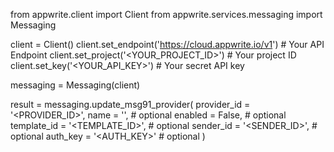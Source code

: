 from appwrite.client import Client
from appwrite.services.messaging import Messaging

client = Client()
client.set_endpoint('https://cloud.appwrite.io/v1') # Your API Endpoint
client.set_project('<YOUR_PROJECT_ID>') # Your project ID
client.set_key('<YOUR_API_KEY>') # Your secret API key

messaging = Messaging(client)

result = messaging.update_msg91_provider(
    provider_id = '<PROVIDER_ID>',
    name = '<NAME>', # optional
    enabled = False, # optional
    template_id = '<TEMPLATE_ID>', # optional
    sender_id = '<SENDER_ID>', # optional
    auth_key = '<AUTH_KEY>' # optional
)
